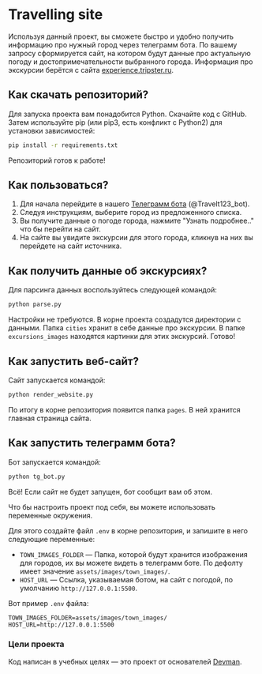 # Travelling site
Используя данный проект, вы сможете быстро и удобно получить информацию про нужный город через телеграмм бота.
По вашему запросу сформируется сайт, на котором будут данные про актуальную погоду и достопримечательности выбранного города.
Информация про экскурсии берётся с сайта [experience.tripster.ru](https://experience.tripster.ru).

## Как скачать репозиторий?
Для запуска проекта вам понадобится Python.
Скачайте код с GitHub. Затем используйте pip (или pip3, есть конфликт с Python2) для установки зависимостей:
```sh
pip install -r requirements.txt
```
Репозиторий готов к работе!

## Как пользоваться?
1. Для начала перейдите в нашего [Телеграмм бота](https://t.me/Travelt123_bot) (@Travelt123_bot).
2. Следуя инструкциям, выберите город из предложенного списка.
3. Вы получите данные о погоде города, нажмите "Узнать подробнее.." что бы перейти на сайт.
4. На сайте вы увидите экскурсии для этого города, кликнув на них вы перейдете на сайт источника.

## Как получить данные об экскурсиях?
Для парсинга данных воспользуйтесь следующей командой:
```sh
python parse.py
```
Настройки не требуются. В корне проекта создадутся директории с данными.
Папка `cities` хранит в себе данные про экскурсии.
В папке `excursions_images` находятся картинки для этих экскурсий.
Готово!

## Как запустить веб-сайт?
Сайт запускается командой:
```sh
python render_website.py
```
По итогу в корне репозитория появится папка `pages`. В ней хранится главная страница сайта.

## Как запустить телеграмм бота?
Бот запускается командой:
```sh
python tg_bot.py
```
Всё! Если сайт не будет запущен, бот сообщит вам об этом.

Что бы настроить проект под себя, вы можете использовать переменные окружения.


Для этого создайте файл `.env` в корне репозитория, и запишите в него следующие переменные:
- `TOWN_IMAGES_FOLDER` — Папка, которой будут хранится изображения для городов, их вы можете видеть в телеграмм боте. По дефолту имеет значение `assets/images/town_images/`.
- `HOST_URL` —  Ссылка, указываемая ботом, на сайт с погодой, по умолчанию `http://127.0.0.1:5500`.

Вот пример `.env` файла:
```
TOWN_IMAGES_FOLDER=assets/images/town_images/
HOST_URL=http://127.0.0.1:5500
```

### Цели проекта
Код написан в учебных целях — это проект от основателей [Devman](https://dvmn.org).
